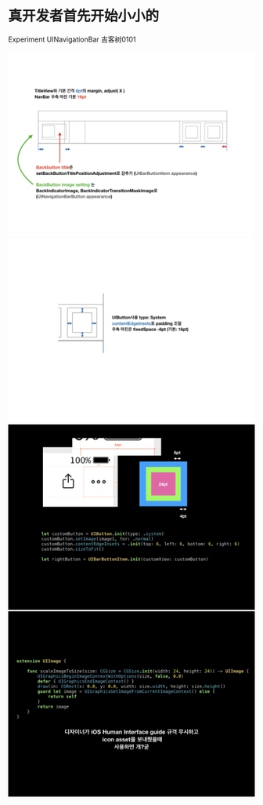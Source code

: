 # 真开发者首先开始小小的
Experiment UINavigationBar 吉客树0101


<img src="https://github.com/GeekTree0101/GTNavigationBar/blob/master/HackingUINavigationBar/HackingUINavigationBar.001.jpeg" />
<img src="https://github.com/GeekTree0101/GTNavigationBar/blob/master/HackingUINavigationBar/HackingUINavigationBar.002.jpeg" />
<img src="https://github.com/GeekTree0101/GTNavigationBar/blob/master/HackingUINavigationBar/HackingUINavigationBar.003.jpeg" />
<img src="https://github.com/GeekTree0101/GTNavigationBar/blob/master/HackingUINavigationBar/HackingUINavigationBar.004.jpeg" />
